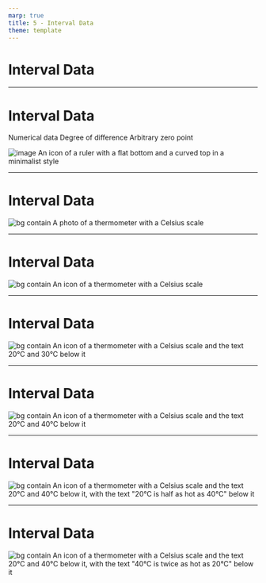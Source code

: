 ```yaml
---
marp: true
title: 5 - Interval Data
theme: template
---
```


<!-- _class: title-only -->

# Interval Data

---

<!-- _class: title-two-content-left-center -->

# Interval Data

Numerical data
Degree of difference
Arbitrary zero point

![image An icon of a ruler with a flat bottom and a curved top in a minimalist style](images/placeholder.png)


---

<!-- _class: title-two-content-left-center -->

# Interval Data

![bg contain A photo of a thermometer with a Celsius scale](images/placeholder.png)

---

<!-- _class: title-two-content-left-center -->

# Interval Data

![bg contain An icon of a thermometer with a Celsius scale](images/placeholder.png)


---

<!-- _class: title-two-content-left-center -->

# Interval Data

![bg contain An icon of a thermometer with a Celsius scale and the text 20°C and 30°C below it](images/placeholder.png)


---

<!-- _class: title-two-content-left-center -->

# Interval Data

![bg contain An icon of a thermometer with a Celsius scale and the text 20°C and 40°C below it](images/placeholder.png)


---

<!-- _class: title-two-content-left-center -->

# Interval Data

![bg contain An icon of a thermometer with a Celsius scale and the text 20°C and 40°C below it, with the text "20°C is half as hot as 40°C" below it](images/placeholder.png)


---

<!-- _class: title-two-content-left-center -->

# Interval Data

![bg contain An icon of a thermometer with a Celsius scale and the text 20°C and 40°C below it, with the text "40°C is twice as hot as 20°C" below it](images/placeholder.png)



